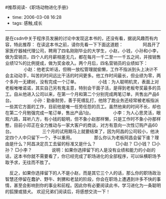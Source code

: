 #推荐阅读-《职场动物进化手册》

- time: 2006-03-08 16:28
- tags: 感触,成长

---

是在csdn中关于程序员发展的讨论中发现这本书的，还没有看，据说风趣而有内容，特此推荐：
在读这本书之前，请你先看一下下面这道题：
　　
　　阿昌开了家医疗器械代理公司，聘用了四名刚刚毕业的大学生，小赵，小钱，小孙和小李，做为营销员，四个人的月薪相差无几，都在每月一千二至一一千五之间，并按销售业绩12%的比例提成，做为奖金收入。两个月后，四名营销员的业绩如下：
　　
　　小赵：他老实听话，但稍一放松管理就偷懒，工作不指派到头上决计不会主动动手，叫苦的时间远比干活的时间更多。他工作时间最长，但业绩为零，两个多月一无建树，没有完成一个订单。
　　
　　小钱：为人聪明机灵，表面上对老板唯唯诺诺，其实自己另有鬼主意，特别会干面子活，是得到老板夸奖最多的员工。自从他进入公司以来，在第一个月和第二个分别完成两笔订单，共售出产品6台。
　　
　　小孙：勤奋耐劳，善于死缠乱打，他除了跑业务还经常被老板指派一些其它方面的工作，目前他是唯一任劳任怨的员工。虽然他来的时间不长，却也在第二个月勉强完成一笔订单，售出产品1台。
　　
　　小李：为人心思灵活，眼观六路，耳听八方，有小钱的聪明，但不象小赵那样懒，只是工作时不象小孙那样憨，目前小邓正在全力推动与一家大客户的商谈，对方有意向一次性订购产品60台。
　　　　
　　三个月的试用期马上就要结束了，因为阿昌的公司较小，他决定四个人中只留下一个，予以重用。
　　
　　那么你认为老板阿昌会留下谁？理由是什么？阿昌决定员工去留的标准又是什么？
　　
　　□小赵？ □小钱？ □小孙？ □小李？
　　
　　说明：如果你选择留下的人是没有业绩和能力的小赵的话，这本书你就不需要看了，你已经完成了职场进化的全部程序，可以纵横职场予取予求，无往而不胜了。
 
　反之，如果你选择留下的人不是小赵，而是其它三个人的话，那么你的职场政治智慧还停留在蠢驴、野牛、刺猬和老鼠的阶段，你会在职场上遭遇到许多不快的事情，甚至会影响到你的事业和前程。因此你有必要阅读此书，学习进化为一条聪明的狐狸或猎犬。
  欢迎兄弟们阅读后，将感想交流一下！
